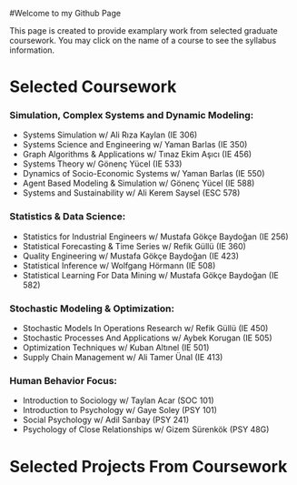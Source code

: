#Welcome to my Github Page

This page is created to provide examplary work from selected graduate coursework. You may click on the name of a course to see the syllabus information.

# Selected Coursework
### Simulation, Complex Systems and Dynamic Modeling:
* Systems Simulation w/ Ali Rıza Kaylan (IE 306)	
* Systems Science and Engineering w/ Yaman Barlas (IE 350)	
* Graph Algorithms & Applications w/ Tınaz Ekim Aşıcı (IE 456)		
* Systems Theory w/ Gönenç Yücel (IE 533)
* Dynamics of Socio-Economic Systems w/ Yaman Barlas (IE 550)		
* Agent Based Modeling & Simulation w/ Gönenç Yücel (IE 588)
* Systems and Sustainability w/ Ali Kerem Saysel (ESC 578)				
	
### Statistics & Data Science:
*	Statistics for Industrial Engineers w/ Mustafa Gökçe Baydoğan (IE 256)	
*	Statistical Forecasting & Time Series	w/ Refik Güllü (IE 360)
*	Quality Engineering w/ Mustafa Gökçe Baydoğan (IE 423)
*	Statistical Inference w/ Wolfgang Hörmann (IE 508)
*	Statistical Learning For Data Mining w/ Mustafa Gökçe Baydoğan (IE 582)			

### Stochastic Modeling & Optimization:
*	Stochastic Models In Operations Research w/ Refik Güllü (IE 450)
*	Stochastic Processes And Applications w/ Aybek Korugan (IE 505)
*	Optimization Techniques w/ Kuban Altınel (IE 501)					
*	Supply Chain Management w/ Ali Tamer Ünal (IE 413)

### Human Behavior Focus:
*	Introduction to Sociology w/ Taylan Acar (SOC 101)
*	Introduction to Psychology w/ Gaye Soley (PSY 101)
*	Social Psychology w/ Adil Sarıbay (PSY 241)
*	Psychology of Close Relationships w/ Gizem Sürenkök (PSY 48G)	

# Selected Projects From Coursework

